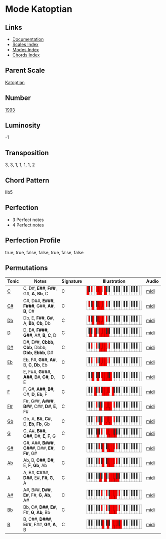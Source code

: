 # Mode Katoptian

## Links

- [Documentation](README.md)
- [Scales Index](Scales.md)
- [Modes Index](Modes.md)
- [Chords Index](Chords.md)

## Parent Scale

[Katoptian](ScaleKatoptian.md)

## Number

[1993](https://ianring.com/musictheory/scales/1993)

## Luminosity

-1

## Transposition

3, 3, 1, 1, 1, 1, 2

## Chord Pattern

IIb5

## Perfection

- 3 Perfect notes
- 4 Perfect notes

## Perfection Profile

true, true, false, false, true, false, false

## Permutations

| Tonic | Notes | Signature | Illustration | Audio |
|-------|-------|-----------|--------------|-------|
| [C](ModeCNaturalKatoptian.md) | C, D#, **E##**, **F##**, G#, **A**, **Bb**, C | C | ![CNaturalKatoptian](ModeCNaturalKatoptian.png) | [midi](https://github.com/edipermadi/music/blob/main/docs/ModeCNaturalKatoptian.mid?raw=true) |
| [C#](ModeCSharpKatoptian.md) | C#, D##, **E###**, **F###**, G##, **A#**, **B**, C# | C | ![CSharpKatoptian](ModeCSharpKatoptian.png) | [midi](https://github.com/edipermadi/music/blob/main/docs/ModeCSharpKatoptian.mid?raw=true) |
| [Db](ModeDFlatKatoptian.md) | Db, E, **F##**, **G#**, A, **Bb**, **Cb**, Db | C | ![DFlatKatoptian](ModeDFlatKatoptian.png) | [midi](https://github.com/edipermadi/music/blob/main/docs/ModeDFlatKatoptian.mid?raw=true) |
| [D](ModeDNaturalKatoptian.md) | D, E#, **F###**, **G##**, A#, **B**, **C**, D | C | ![DNaturalKatoptian](ModeDNaturalKatoptian.png) | [midi](https://github.com/edipermadi/music/blob/main/docs/ModeDNaturalKatoptian.mid?raw=true) |
| [D#](ModeDSharpKatoptian.md) | D#, E##, **Cbbb**, **Cbb**, Dbbb, **Dbb**, **Ebbb**, D# | C | ![DSharpKatoptian](ModeDSharpKatoptian.png) | [midi](https://github.com/edipermadi/music/blob/main/docs/ModeDSharpKatoptian.mid?raw=true) |
| [Eb](ModeEFlatKatoptian.md) | Eb, F#, **G##**, **A#**, B, **C**, **Db**, Eb | C | ![EFlatKatoptian](ModeEFlatKatoptian.png) | [midi](https://github.com/edipermadi/music/blob/main/docs/ModeEFlatKatoptian.mid?raw=true) |
| [E](ModeENaturalKatoptian.md) | E, F##, **G###**, **A##**, B#, **C#**, **D**, E | C | ![ENaturalKatoptian](ModeENaturalKatoptian.png) | [midi](https://github.com/edipermadi/music/blob/main/docs/ModeENaturalKatoptian.mid?raw=true) |
| [F](ModeFNaturalKatoptian.md) | F, G#, **A##**, **B#**, C#, **D**, **Eb**, F | C | ![FNaturalKatoptian](ModeFNaturalKatoptian.png) | [midi](https://github.com/edipermadi/music/blob/main/docs/ModeFNaturalKatoptian.mid?raw=true) |
| [F#](ModeFSharpKatoptian.md) | F#, G##, **A###**, **B##**, C##, **D#**, **E**, F# | C | ![FSharpKatoptian](ModeFSharpKatoptian.png) | [midi](https://github.com/edipermadi/music/blob/main/docs/ModeFSharpKatoptian.mid?raw=true) |
| [Gb](ModeGFlatKatoptian.md) | Gb, A, **B#**, **C#**, D, **Eb**, **Fb**, Gb | C | ![GFlatKatoptian](ModeGFlatKatoptian.png) | [midi](https://github.com/edipermadi/music/blob/main/docs/ModeGFlatKatoptian.mid?raw=true) |
| [G](ModeGNaturalKatoptian.md) | G, A#, **B##**, **C##**, D#, **E**, **F**, G | C | ![GNaturalKatoptian](ModeGNaturalKatoptian.png) | [midi](https://github.com/edipermadi/music/blob/main/docs/ModeGNaturalKatoptian.mid?raw=true) |
| [G#](ModeGSharpKatoptian.md) | G#, A##, **B###**, **C###**, D##, **E#**, **F#**, G# | C | ![GSharpKatoptian](ModeGSharpKatoptian.png) | [midi](https://github.com/edipermadi/music/blob/main/docs/ModeGSharpKatoptian.mid?raw=true) |
| [Ab](ModeAFlatKatoptian.md) | Ab, B, **C##**, **D#**, E, **F**, **Gb**, Ab | C | ![AFlatKatoptian](ModeAFlatKatoptian.png) | [midi](https://github.com/edipermadi/music/blob/main/docs/ModeAFlatKatoptian.mid?raw=true) |
| [A](ModeANaturalKatoptian.md) | A, B#, **C###**, **D##**, E#, **F#**, **G**, A | C | ![ANaturalKatoptian](ModeANaturalKatoptian.png) | [midi](https://github.com/edipermadi/music/blob/main/docs/ModeANaturalKatoptian.mid?raw=true) |
| [A#](ModeASharpKatoptian.md) | A#, B##, **D##**, **E#**, F#, **G**, **Ab**, A# | C | ![ASharpKatoptian](ModeASharpKatoptian.png) | [midi](https://github.com/edipermadi/music/blob/main/docs/ModeASharpKatoptian.mid?raw=true) |
| [Bb](ModeBFlatKatoptian.md) | Bb, C#, **D##**, **E#**, F#, **G**, **Ab**, Bb | C | ![BFlatKatoptian](ModeBFlatKatoptian.png) | [midi](https://github.com/edipermadi/music/blob/main/docs/ModeBFlatKatoptian.mid?raw=true) |
| [B](ModeBNaturalKatoptian.md) | B, C##, **D###**, **E##**, F##, **G#**, **A**, B | C | ![BNaturalKatoptian](ModeBNaturalKatoptian.png) | [midi](https://github.com/edipermadi/music/blob/main/docs/ModeBNaturalKatoptian.mid?raw=true) |
